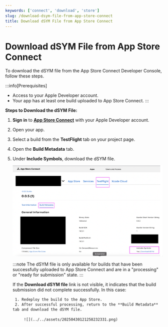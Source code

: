 ```yaml
---
keywords: ['connect', 'download', 'store']
slug: /download-dsym-file-from-app-store-connect
title: Download dSYM File from App Store Connect
---
```


# Download dSYM File from App Store Connect

To download the dSYM file from the App Store Connect Developer Console, follow these steps.

:::info[Prerequisites]
- Access to your Apple Developer account.
- Your app has at least one build uploaded to App Store Connect.
:::

**Steps to Download the dSYM File:**

1. **Sign in** to **[App Store Connect](https://appstoreconnect.apple.com/)** with your Apple Developer account.  
2. Open your app.  
3. Select a build from the **TestFlight** tab on your project page.  
4. Open the **Build Metadata** tab.  
5. Under **Include Symbols**, download the dSYM file.  

    ![](../../assets/20250430121257965718.png)

    :::note
    The dSYM file is only available for builds that have been successfully uploaded to App Store Connect and are in a "processing" or "ready for submission" state.
    :::

    If the **Download dSYM file** link is not visible, it indicates that the build submission did not complete successfully. In this case:

        1. Redeploy the build to the App Store.  
        2. After successful processing, return to the **Build Metadata** tab and download the dSYM file.  

            ![](../../assets/20250430121258232331.png)
